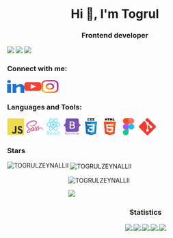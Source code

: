 <h1 align="center">Hi 👋, I'm Togrul</h1>
<h3 align="center">Frontend developer</h3>
<div> <a href="https://www.linkedin.com/in/togrul-zeynalli-1949ba249/" target="_blank"><img src="https://img.shields.io/badge/LinkedIn-0077B5?style=for-the-badge&logo=linkedin&logoColor=white" target="_blank"></a>
<a href="https://github.com/TOGRULZEYNALLII" target="_blank"><img src="https://img.shields.io/badge/GitHub-100000?style=for-the-badge&logo=github&logoColor=white" target="_blank"></a>
<a href="https://instagram.com/theynalli___" target="_blank"><img src="https://img.shields.io/badge/Instagram-E4405F?style=for-the-badge&logo=instagram&logoColor=white" target="_blank"></a>
</div><h3 align="left">Connect with me:</h3>
<p align="left">
<a href="https://linkedin.com/in/togrul-zz" target="blank"><img align="center" src="https://raw.githubusercontent.com/teamedwardforever/Readme-Generator/71f25dd8b98329b168142a6b782a107b75eab178/svg/Social/linked-in-alt.svg" alt="togrul-zz" height="30" width="40" /></a><a href="https://www.youtube.com/c/egendarybass8818" target="blank"><img align="center" src="https://raw.githubusercontent.com/teamedwardforever/Readme-Generator/71f25dd8b98329b168142a6b782a107b75eab178/svg/Social/youtube.svg" alt="egendarybass8818" height="30" width="40" /></a><a href="https://instagram.com/theynalli___" target="blank"><img align="center" src="https://raw.githubusercontent.com/teamedwardforever/Readme-Generator/71f25dd8b98329b168142a6b782a107b75eab178/svg/Social/instagram.svg" alt="theynalli___" height="30" width="40" /></a></p>

<h3 align="left">Languages and Tools:</h3>
<p align="left">
<img src="https://raw.githubusercontent.com/teamedwardforever/Readme-Generator/71f25dd8b98329b168142a6b782a107b75eab178/svg/Skills/Languages/javascript-original.svg" alt="Javascript" width="40" height="40"/>
<img src="https://raw.githubusercontent.com/teamedwardforever/Readme-Generator/71f25dd8b98329b168142a6b782a107b75eab178/svg/Skills/Frontend/sass-original.svg" alt="Sass" width="40" height="40"/>
<img src="https://raw.githubusercontent.com/teamedwardforever/Readme-Generator/71f25dd8b98329b168142a6b782a107b75eab178/svg/Skills/Frontend/react-original-wordmark.svg" alt="React" width="40" height="40"/>
<img src="https://raw.githubusercontent.com/teamedwardforever/Readme-Generator/71f25dd8b98329b168142a6b782a107b75eab178/svg/Skills/Frontend/bootstrap-plain-wordmark.svg" alt="Bootstrap" width="40" height="40"/>
<img src="https://raw.githubusercontent.com/teamedwardforever/Readme-Generator/71f25dd8b98329b168142a6b782a107b75eab178/svg/Skills/Frontend/css3-original-wordmark.svg" alt="Css" width="40" height="40"/>
<img src="https://raw.githubusercontent.com/teamedwardforever/Readme-Generator/71f25dd8b98329b168142a6b782a107b75eab178/svg/Skills/Frontend/html5-original-wordmark.svg" alt="HTML" width="40" height="40"/>
<img src="https://raw.githubusercontent.com/teamedwardforever/Readme-Generator/71f25dd8b98329b168142a6b782a107b75eab178/svg/Skills/Software/figma-icon.svg" alt="Figma" width="40" height="40"/>
<img src="https://raw.githubusercontent.com/teamedwardforever/Readme-Generator/71f25dd8b98329b168142a6b782a107b75eab178/svg/Skills/Other/git-scm-icon.svg" alt="Git" width="40" height="40"/>
</p>

<h3 align="left">Stars</h3>
<img align="left" height="180em" src="https://github-readme-stats.vercel.app/api/top-langs/?username=TOGRULZEYNALLII&langs_count=8&theme=transparent" alt=TOGRULZEYNALLII />

<p>&nbsp;<img align="center" height="180em" src="https://github-readme-stats.vercel.app/api?username=TOGRULZEYNALLII&show_icons=true&locale=en&theme=transparent" alt="TOGRULZEYNALLII" /></p>

<p><img align="center" height="180em" src="https://github-readme-streak-stats.herokuapp.com/?user=TOGRULZEYNALLII&theme=transparent" alt="TOGRULZEYNALLII" /></p>

<img src="https://user-images.githubusercontent.com/73097560/115834477-dbab4500-a447-11eb-908a-139a6edaec5c.gif"><h3 align="center">Statistics</h3>
<div align="center">
<a href="https://github.com/TOGRULZEYNALLII">
<img align="center" src="http://github-profile-summary-cards.vercel.app/api/cards/stats?username=TOGRULZEYNALLII&theme=2077" height="180em" />
<img align="center" src="http://github-profile-summary-cards.vercel.app/api/cards/most-commit-language?username=TOGRULZEYNALLII&theme=2077" height="180em" />
<img align="center" src="http://github-profile-summary-cards.vercel.app/api/cards/repos-per-language?username=TOGRULZEYNALLII&theme=2077" height="180em" />
<img align="center" src="http://github-profile-summary-cards.vercel.app/api/cards/productive-time?username=TOGRULZEYNALLII&theme=2077" height="180em" />
<img align="center" src="http://github-profile-summary-cards.vercel.app/api/cards/profile-details?username=TOGRULZEYNALLII&theme=transparent" height="180em" />
</div>
